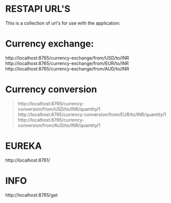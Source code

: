 # RESTAPI URL'S
This is a collection of url's for use with the application:
# Currency exchange:
http://localhost:8765/currency-exchange/from/USD/to/INR
http://localhost:8765/currency-exchange/from/EUR/to/INR
http://localhost:8765/currency-exchange/from/AUD/to/INR
# Currency conversion
>http://localhost:8765/currency-conversion/from/USD/to/INR/quantity/1
>http://localhost:8765/currency-conversion/from/EUR/to/INR/quantity/1
>http://localhost:8765/currency-conversion/from/AUD/to/INR/quantity/1
# EUREKA
http://localhost:8761/
# INFO
http://localhost:8765/get
